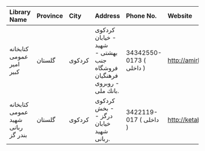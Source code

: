 | Library Name                      | Province   | City   | Address                                                                | Phone No.                | Website                            |
|:----------------------------------|:-----------|:-------|:-----------------------------------------------------------------------|:-------------------------|:-----------------------------------|
| كتابخانه عمومی امیر كبیر          | گلستان     | كردكوی | كردكوی - خیابان شهید بهشتی - جنب فروشگاه فرهنگیان - روبروی بانك ملی.   | 34342550-0173 ( داخلی  ) | http://amirkabirkordkuy.blogfa.com |
| كتابخانه عمومی شهید ربانی بندر گز | گلستان     | كردكوی | كردكوى - بخش درگز - خيابان شهيد ربانى.                                 | 3422119-017 ( داخلی  )   | http://ketab2119.blogfa.com        |